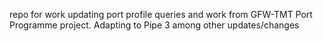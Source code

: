 
<!-- README.md is generated from README.Rmd. Please edit that file -->

repo for work updating port profile queries and work from GFW-TMT Port Programme project. Adapting to Pipe 3 among other updates/changes
